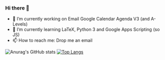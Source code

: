 ### Hi there 👋


<!-- **ThomasBoxall/ThomasBoxall** is a ✨ _special_ ✨ repository because its `README.md` (this file) appears on your GitHub profile. -->

- 🔭 I’m currently working on Email Google Calendar Agenda V3 (and A-Levels)
- 🌱 I’m currently learning LaTeX, Python 3 and Google Apps Scripting (so JS)
- 📫 How to reach me: Drop me an email
<!--- 👯 I’m looking to collaborate on ...
- 🤔 I’m looking for help with ...
- 💬 Ask me about ... -->

<!--- 😄 Pronouns: ...
- ⚡ Fun fact: ... -->


![Anurag's GitHub stats](https://github-readme-stats.vercel.app/api?username=ThomasBoxall&show_icons=true&theme=github_dark)
[![Top Langs](https://github-readme-stats.vercel.app/api/top-langs/?username=ThomasBoxall&theme=github_dark&layout=compact)](https://github.com/anuraghazra/github-readme-stats)
